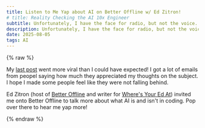 ```yaml
---
title: Listen to Me Yap about AI on Better Offline w/ Ed Zitron!
# title: Reality Checking the AI 10x Engineer
subtitle: Unfortunately, I have the face for radio, but not the voice.
description: Unfortunately, I have the face for radio, but not the voice.
date: 2025-08-05
tags: AI
---
```

{% raw %}

My [last post](https://colton.dev/blog/curing-your-ai-10x-engineer-imposter-syndrome/) went more viral than I could have expected! I got a lot of emails from peopel saying how much they appreciated my thoughts on the subject. I hope I made some people feel like they were not falling behind.

Ed Zitron (host of [Better Offline](https://www.betteroffline.com/) and writer for [Where's Your Ed At](https://www.wheresyoured.at/)) invited me onto Better Offline to talk more about what AI is and isn't in coding. Pop over there to hear me yap more!

{% endraw %}
